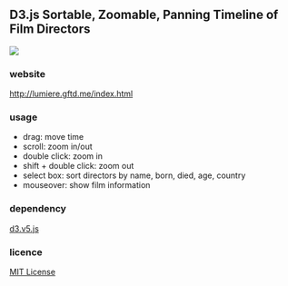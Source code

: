## D3.js Sortable, Zoomable, Panning Timeline of Film Directors

<img src="http://lumiere.gftd.me/screenshot.png">

### website
http://lumiere.gftd.me/index.html

### usage
- drag: move time
- scroll: zoom in/out
- double click: zoom in
- shift + double click: zoom out
- select box: sort directors by name, born, died, age, country
- mouseover: show film information

### dependency
[d3.v5.js](https://d3js.org)

### licence
[MIT License](https://spdx.org/licenses/MIT)

